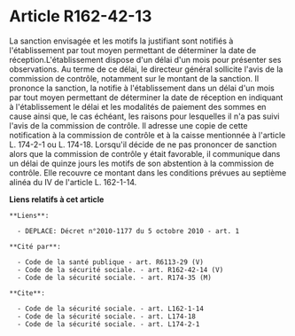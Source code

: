 # Article R162-42-13

La sanction envisagée et les motifs la justifiant sont notifiés à l'établissement par tout moyen permettant de déterminer la
date de réception.L'établissement dispose d'un délai d'un mois pour présenter ses observations. Au terme de ce délai, le
directeur général sollicite l'avis de la commission de contrôle, notamment sur le montant de la sanction. Il prononce la
sanction, la notifie à l'établissement dans un délai d'un mois par tout moyen permettant de déterminer la date de réception
en indiquant à l'établissement le délai et les modalités de paiement des sommes en cause ainsi que, le cas échéant, les
raisons pour lesquelles il n'a pas suivi l'avis de la commission de contrôle. Il adresse une copie de cette notification à la
commission de contrôle et à la caisse mentionnée à l'article L. 174-2-1 ou L. 174-18. Lorsqu'il décide de ne pas prononcer de
sanction alors que la commission de contrôle y était favorable, il communique dans un délai de quinze jours les motifs de son
abstention à la commission de contrôle. Elle recouvre ce montant dans les conditions prévues au septième alinéa du IV de
l'article L. 162-1-14.

**Liens relatifs à cet article**

	**Liens**:

	  - DEPLACE: Décret n°2010-1177 du 5 octobre 2010 - art. 1

	**Cité par**:

	  - Code de la santé publique - art. R6113-29 (V)
	  - Code de la sécurité sociale. - art. R162-42-14 (V)
	  - Code de la sécurité sociale. - art. R174-35 (M)

	**Cite**:

	  - Code de la sécurité sociale. - art. L162-1-14
	  - Code de la sécurité sociale. - art. L174-18
	  - Code de la sécurité sociale. - art. L174-2-1
